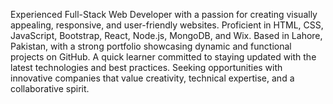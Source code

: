 Experienced Full-Stack Web Developer with a passion for creating visually appealing, responsive, and user-friendly websites. Proficient in HTML, CSS, JavaScript, Bootstrap, React, Node.js, MongoDB, and Wix. Based in Lahore, Pakistan, with a strong portfolio showcasing dynamic and functional projects on GitHub. A quick learner committed to staying updated with the latest technologies and best practices. Seeking opportunities with innovative companies that value creativity, technical expertise, and a collaborative spirit.
